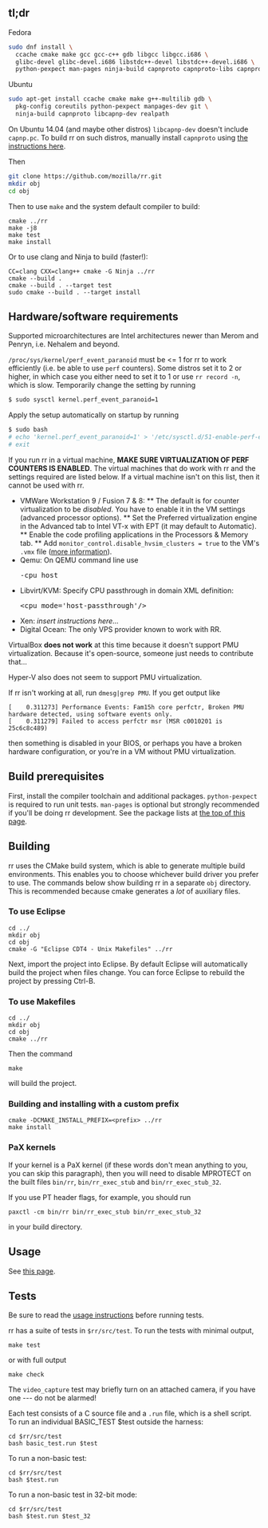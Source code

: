 ## tl;dr

Fedora
```bash
sudo dnf install \
  ccache cmake make gcc gcc-c++ gdb libgcc libgcc.i686 \
  glibc-devel glibc-devel.i686 libstdc++-devel libstdc++-devel.i686 \
  python-pexpect man-pages ninja-build capnproto capnproto-libs capnproto-devel
```
Ubuntu
```bash
sudo apt-get install ccache cmake make g++-multilib gdb \
  pkg-config coreutils python-pexpect manpages-dev git \
  ninja-build capnproto libcapnp-dev realpath
```
On Ubuntu 14.04 (and maybe other distros) `libcapnp-dev` doesn't include `capnp.pc`. To build rr on such distros, manually install `capnproto` using [the instructions here](https://capnproto.org/install.html#installation-unix).

Then
```bash
git clone https://github.com/mozilla/rr.git
mkdir obj
cd obj
````
Then to use `make` and the system default compiler to build:
```
cmake ../rr
make -j8
make test
make install
```
Or to use clang and Ninja to build (faster!):
````
CC=clang CXX=clang++ cmake -G Ninja ../rr
cmake --build .
cmake --build . --target test
sudo cmake --build . --target install
````

## Hardware/software requirements

Supported microarchitectures are Intel architectures newer than Merom and Penryn, i.e. Nehalem and beyond.

`/proc/sys/kernel/perf_event_paranoid` must be <= 1 for rr to work efficiently (i.e. be able to use `perf` counters). Some distros set it to 2 or higher, in which case you either need to set it to 1 or use `rr record -n`, which is slow.  Temporarily change the setting by running
```bash
$ sudo sysctl kernel.perf_event_paranoid=1
```
Apply the setup automatically on startup by running
```bash
$ sudo bash 
# echo 'kernel.perf_event_paranoid=1' > '/etc/sysctl.d/51-enable-perf-events.conf'
# exit
```

If you run rr in a virtual machine, **MAKE SURE VIRTUALIZATION OF PERF COUNTERS IS ENABLED**.  The virtual machines that do work with rr and the settings required are listed below.  If a virtual machine isn't on this list, then it cannot be used with rr.
* VMWare Workstation 9 / Fusion 7 & 8:
** The default is for counter virtualization to be _disabled_. You have to enable it in the VM settings (advanced processor options).
** Set the Preferred virtualization engine in the Advanced tab to Intel VT-x with EPT (it may default to Automatic).
** Enable the code profiling applications in the Processors & Memory tab.
** Add `monitor_control.disable_hvsim_clusters = true` to the VM's `.vmx` file ([more information](http://robert.ocallahan.org/2015/11/rr-in-vmware-solved.html)).
* Qemu: On QEMU command line use <pre>-cpu host</pre>
* Libvirt/KVM: Specify CPU passthrough in domain XML definition:<pre>\<cpu mode='host-passthrough'/\></pre>
* Xen: *insert instructions here...*
* Digital Ocean: The only VPS provider known to work with RR.

VirtualBox **does not work** at this time because it doesn't support PMU virtualization. Because it's open-source, someone just needs to contribute that...

Hyper-V also does not seem to support PMU virtualization.

If rr isn't working at all, run `dmesg|grep PMU`. If you get output like
````
[    0.311273] Performance Events: Fam15h core perfctr, Broken PMU hardware detected, using software events only.
[    0.311279] Failed to access perfctr msr (MSR c0010201 is 25c6c8c489)
````
then something is disabled in your BIOS, or perhaps you have a broken hardware configuration, or you're in a VM without PMU virtualization.

## Build prerequisites

First, install the compiler toolchain and additional packages.  `python-pexpect` is required to run unit tests.  `man-pages` is optional but strongly recommended if you'll be doing rr development. See the package lists at [the top of this page](#tldr).

## Building

rr uses the CMake build system, which is able to generate multiple build environments.  This enables you to choose whichever build driver you prefer to use.  The commands below show building rr in a separate `obj` directory.  This is recommended because cmake generates a *lot* of auxiliary files.

### To use Eclipse

    cd ../
    mkdir obj
    cd obj
    cmake -G "Eclipse CDT4 - Unix Makefiles" ../rr

Next, import the project into Eclipse.  By default Eclipse will automatically build the project when files change.  You can force Eclipse to rebuild the project by pressing Ctrl-B.

### To use Makefiles

    cd ../
    mkdir obj
    cd obj
    cmake ../rr

Then the command

    make

will build the project.

### Building and installing with a custom prefix

    cmake -DCMAKE_INSTALL_PREFIX=<prefix> ../rr
    make install

### PaX kernels

If your kernel is a PaX kernel (if these words don't mean anything to you, you can skip this paragraph), then you will need to disable MPROTECT on the built files `bin/rr`, `bin/rr_exec_stub` and `bin/rr_exec_stub_32`.

If you use PT header flags, for example, you should run

    paxctl -cm bin/rr bin/rr_exec_stub bin/rr_exec_stub_32

in your build directory.

## Usage

See [this page](Usage).

## Tests

Be sure to read the [usage instructions](Usage) before running tests.

rr has a suite of tests in `$rr/src/test`. To run the tests with minimal output,

    make test

or with full output

    make check

The `video_capture` test may briefly turn on an attached camera, if you have one --- do not be alarmed!

Each test consists of a C source file and a `.run` file, which is a shell script. To run an individual BASIC_TEST $test outside the harness:

    cd $rr/src/test
    bash basic_test.run $test

To run a non-basic test:

    cd $rr/src/test
    bash $test.run

To run a non-basic test in 32-bit mode:

    cd $rr/src/test
    bash $test.run $test_32